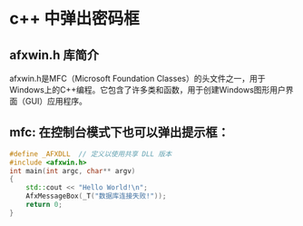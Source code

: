
# c++ 中弹出密码框  
## afxwin.h 库简介  
afxwin.h是MFC（Microsoft Foundation Classes）的头文件之一，用于Windows上的C++编程。它包含了许多类和函数，用于创建Windows图形用户界面（GUI）应用程序。  

## mfc: 在控制台模式下也可以弹出提示框：  
```c++
#define _AFXDLL  // 定义以使用共享 DLL 版本
#include <afxwin.h>
int main(int argc, char** argv)
{
    std::cout << "Hello World!\n";
    AfxMessageBox(_T("数据库连接失败!"));
    return 0;
}
```

